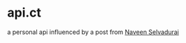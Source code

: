 api.ct
======
a personal api influenced by a post from <a href="https://naveen.tumblr.com/post/51808692792/a-personal-api" target="_blank">Naveen Selvadurai</a>
